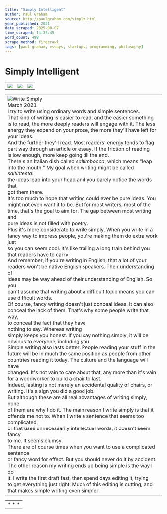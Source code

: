 ```yaml
---
title: "Simply Intelligent"
author: Paul Graham
source: http://paulgraham.com/simply.html
year_published: 2021
date_scraped: 2025-08-07
time_scraped: 14:33:45
word_count: 498
scrape_method: firecrawl
tags: [paul-graham, essays, startups, programming, philosophy]
---
```


# Simply Intelligent

|     |     |     |
| --- | --- | --- |
| ![](https://s.turbifycdn.com/aah/paulgraham/essays-5.gif) | ![](https://sep.turbifycdn.com/ca/Img/trans_1x1.gif) | [![](https://s.turbifycdn.com/aah/paulgraham/essays-6.gif)](https://paulgraham.com/index.html)

|     |
| --- |
| ![Write Simply](https://s.turbifycdn.com/aah/paulgraham/write-simply-4.gif)<br>March 2021<br>I try to write using ordinary words and simple sentences.<br>That kind of writing is easier to read, and the easier something<br>is to read, the more deeply readers will engage with it. The less<br>energy they expend on your prose, the more they'll have left for<br>your ideas.<br>And the further they'll read. Most readers' energy tends to flag<br>part way through an article or essay. If the friction of reading<br>is low enough, more keep going till the end.<br>There's an Italian dish called _saltimbocca_, which means "leap<br>into the mouth." My goal when writing might be called _saltintesta_:<br>the ideas leap into your head and you barely notice the words that<br>got them there.<br>It's too much to hope that writing could ever be pure ideas. You<br>might not even want it to be. But for most writers, most of the<br>time, that's the goal to aim for. The gap between most writing and<br>pure ideas is not filled with poetry.<br>Plus it's more considerate to write simply. When you write in a<br>fancy way to impress people, you're making them do extra work just<br>so you can seem cool. It's like trailing a long train behind you<br>that readers have to carry.<br>And remember, if you're writing in English, that a lot of your<br>readers won't be native English speakers. Their understanding of<br>ideas may be way ahead of their understanding of English. So you<br>can't assume that writing about a difficult topic means you can<br>use difficult words.<br>Of course, fancy writing doesn't just conceal ideas. It can also<br>conceal the lack of them. That's why some people write that way,<br>to conceal the fact that they have <br> nothing to say. Whereas writing<br>simply keeps you honest. If you say nothing simply, it will be<br>obvious to everyone, including you.<br>Simple writing also lasts better. People reading your stuff in the<br>future will be in much the same position as people from other<br>countries reading it today. The culture and the language will have<br>changed. It's not vain to care about that, any more than it's vain<br>for a woodworker to build a chair to last.<br>Indeed, lasting is not merely an accidental quality of chairs, or<br>writing. It's a sign you did a good job.<br>But although these are all real advantages of writing simply, none<br>of them are why I do it. The main reason I write simply is that it<br>offends me not to. When I write a sentence that seems too complicated,<br>or that uses unnecessarily intellectual words, it doesn't seem fancy<br>to me. It seems clumsy.<br>There are of course times when you want to use a complicated sentence<br>or fancy word for effect. But you should never do it by accident.<br>The other reason my writing ends up being simple is the way I do<br>it. I write the first draft fast, then spend days editing it, trying<br>to get everything just right. Much of this editing is cutting, and<br>that makes simple writing even simpler. |

|     |
| --- |
| * * * | |
